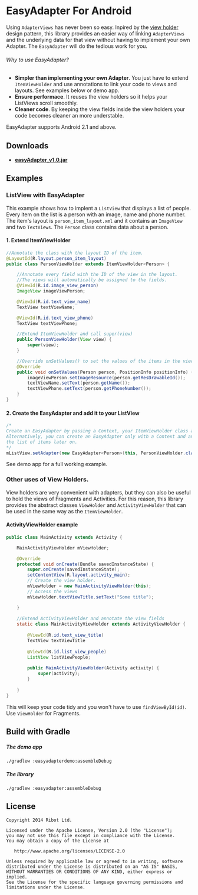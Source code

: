 EasyAdapter For Android
===========

Using `AdapterViews` has never been so easy. Inpired by the [view holder](http://developer.android.com/training/improving-layouts/smooth-scrolling.html#ViewHolder) design pattern, this library provides an easier way of linking `AdapterViews` and the underlying data for that view without having to implement your own Adapter. The `EasyAdapter` will do the tedious work for you. 

###### Why to use EasyAdapter?
* __Simpler than implementing your own Adapter__. You just have to extend `ItemViewHolder` and use annotations to link your code to views and layouts. See examples below or demo app. 
* __Ensure performace__. It reuses the view holders so it helps your ListViews scroll smoothly. 
* __Cleaner code__. By keeping the view fields inside the view holders your code becomes cleaner an more understable. 

EasyAdapter supports Android 2.1 and above.

Downloads
--------------

* __[easyAdapter_v1.0.jar](http://ribot.co.uk)__

Examples
--------------

### ListView with EasyAdapter

This example shows how to implent a `ListView` that displays a list of people. Every item on the list is a person with an image, name and phone number. The item's layout is `person_item_layout.xml` and it contains an `ImageView` and two `TextViews`. The `Person` class contains data about a person. 

#### 1. Extend ItemViewHolder 

```java
//Annotate the class with the layout ID of the item.
@LayoutId(R.layout.person_item_layout)
public class PersonViewHolder extends ItemViewHolder<Person> {

    //Annotate every field with the ID of the view in the layout.
    //The views will automatically be assigned to the fields.
    @ViewId(R.id.image_view_person)
    ImageView imageViewPerson;

    @ViewId(R.id.text_view_name)
    TextView textViewName;

    @ViewId(R.id.text_view_phone)
    TextView textViewPhone;

    //Extend ItemViewHolder and call super(view)
    public PersonViewHolder(View view) {
        super(view);
    }

    //Override onSetValues() to set the values of the items in the views.
    @Override
    public void onSetValues(Person person, PositionInfo positionInfo) {
        imageViewPerson.setImageResource(person.getResDrawableId());
        textViewName.setText(person.getName());
        textViewPhone.setText(person.getPhoneNumber());
    }
}
```
#### 2. Create the EasyAdapter and add it to your ListView

```java
/*
Create an EasyAdapter by passing a Context, your ItemViewHolder class and the list of items.
Alternatively, you can create an EasyAdapter only with a Context and an ItemViewHolder class and set
the list of items later on.
*/
mListView.setAdapter(new EasyAdapter<Person>(this, PersonViewHolder.class, DataProvider.getListPeople()));
```
See demo app for a full working example. 

### Other uses of View Holders. 

View holders are very convenient with adapters, but they can also be useful to hold the views of Fragments and Activities. For this reason, this library provides the abstract classes `ViewHolder` and `ActivityViewHolder` that can be used in the same way as the `ItemViewHolder`. 

#### ActivityViewHolder example

```java
public class MainActivity extends Activity {

    MainActivityViewHolder mViewHolder;

    @Override
    protected void onCreate(Bundle savedInstanceState) {
        super.onCreate(savedInstanceState);
        setContentView(R.layout.activity_main);
        // Create the view holder. 
        mViewHolder = new MainActivityViewHolder(this);
        // Access the views
        mViewHolder.textViewTitle.setText("Some title");

    }
    
    //Extend ActivityViewHolder and annotate the view fields
    static class MainActivityViewHolder extends ActivityViewHolder {
    
        @ViewId(R.id.text_view_title)
        TextView textViewTitle
        
        @ViewId(R.id.list_view_people)
        ListView listViewPeople;
    
        public MainActivityViewHolder(Activity activity) {
            super(activity);
        }
    
    }
}
```
This will keep your code tidy and you won't have to use `findViewById(id)`. Use `ViewHolder` for Fragments. 

Build with Gradle
--------------
##### The demo app 
```
./gradlew :easyadapterdemo:assembleDebug
```
##### The library 
```
./gradlew :easyadapter:assembleDebug
```


License
--------------

    Copyright 2014 Ribot Ltd.

    Licensed under the Apache License, Version 2.0 (the "License");
    you may not use this file except in compliance with the License.
    You may obtain a copy of the License at

       http://www.apache.org/licenses/LICENSE-2.0

    Unless required by applicable law or agreed to in writing, software
    distributed under the License is distributed on an "AS IS" BASIS,
    WITHOUT WARRANTIES OR CONDITIONS OF ANY KIND, either express or implied.
    See the License for the specific language governing permissions and
    limitations under the License.
